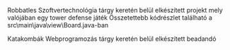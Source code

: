 Robbatles
Szoftvertechnológia tárgy keretén belül elkészített projekt mely valójában egy tower defense játék
Összetettebb kódrészlet található a src\main\java\view\Board.java-ban

Katakombák
Webprogramozás tárgy keretén belül elkészített beadandó
